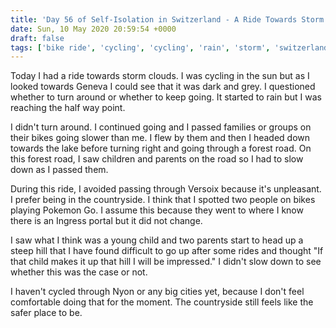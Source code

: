 ```yaml
---
title: 'Day 56 of Self-Isolation in Switzerland - A Ride Towards Storm Clouds'
date: Sun, 10 May 2020 20:59:54 +0000
draft: false
tags: ['bike ride', 'cycling', 'cycling', 'rain', 'storm', 'switzerland']
---
```


Today I had a ride towards storm clouds. I was cycling in the sun but as I looked towards Geneva I could see that it was dark and grey. I questioned whether to turn around or whether to keep going. It started to rain but I was reaching the half way point.

I didn't turn around. I continued going and I passed families or groups on their bikes going slower than me. I flew by them and then I headed down towards the lake before turning right and going through a forest road. On this forest road, I saw children and parents on the road so I had to slow down as I passed them.

During this ride, I avoided passing through Versoix because it's unpleasant. I prefer being in the countryside. I think that I spotted two people on bikes playing Pokemon Go. I assume this because they went to where I know there is an Ingress portal but it did not change.

I saw what I think was a young child and two parents start to head up a steep hill that I have found difficult to go up after some rides and thought "If that child makes it up that hill I will be impressed." I didn't slow down to see whether this was the case or not.

I haven't cycled through Nyon or any big cities yet, because I don't feel comfortable doing that for the moment. The countryside still feels like the safer place to be.